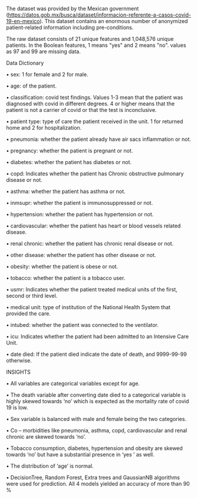 The dataset was provided by the Mexican government (https://datos.gob.mx/busca/dataset/informacion-referente-a-casos-covid-19-en-mexico). This dataset contains an enormous number of anonymized patient-related information including pre-conditions.

The raw dataset consists of 21 unique features and 1,048,576 unique patients. In the Boolean features, 1 means "yes" and 2 means "no". values as 97 and 99 are missing data.



Data Dictionary

•	sex: 1 for female and 2 for male.

•	age: of the patient.

•	classification: covid test findings. Values 1-3 mean that the patient was diagnosed with covid in different degrees. 4 or higher means that the patient is not a 
carrier of covid or that the test is inconclusive.

•	patient type: type of care the patient received in the unit. 1 for returned home and 2 for hospitalization.

•	pneumonia: whether the patient already have air sacs inflammation or not.

•	pregnancy: whether the patient is pregnant or not.

•	diabetes: whether the patient has diabetes or not.

•	copd: Indicates whether the patient has Chronic obstructive pulmonary disease or not.

•	asthma: whether the patient has asthma or not.

•	inmsupr: whether the patient is immunosuppressed or not.

•	hypertension: whether the patient has hypertension or not.

•	cardiovascular: whether the patient has heart or blood vessels related disease.

•	renal chronic: whether the patient has chronic renal disease or not.

•	other disease: whether the patient has other disease or not.

•	obesity: whether the patient is obese or not.

•	tobacco: whether the patient is a tobacco user.

•	usmr: Indicates whether the patient treated medical units of the first, second or third level.

•	medical unit: type of institution of the National Health System that provided the care.

•	intubed: whether the patient was connected to the ventilator.

•	icu: Indicates whether the patient had been admitted to an Intensive Care Unit.

•	date died: If the patient died indicate the date of death, and 9999-99-99 otherwise.





INSIGHTS

•	All variables are categorical variables except for age.

•	The death variable after converting date died to a categorical variable is highly skewed towards ‘no’ which is expected as the mortality rate of covid 19 is low.

•	Sex variable is balanced with male and female being the two categories.

•	Co – morbidities like pneumonia, asthma, copd, cardiovascular and renal chronic are skewed towards ‘no’.

•	Tobacco consumption, diabetes, hypertension and obesity are skewed towards ‘no’ but have a substantial presence in ‘yes ’ as well. 

•	The distribution of ‘age’ is normal.

•	DecisionTree, Random Forest, Extra trees and GaussianNB algorithms were used for prediction. All 4 models yielded an accuracy of more than 90 % 
